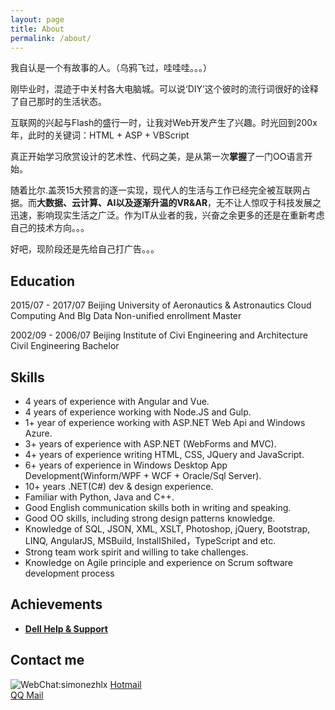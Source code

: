 ```yaml
---
layout: page
title: About
permalink: /about/
---
```


我自认是一个有故事的人。（乌鸦飞过，哇哇哇。。。）   

刚毕业时，混迹于中关村各大电脑城。可以说‘DIY’这个彼时的流行词很好的诠释了自己那时的生活状态。
  
互联网的兴起与Flash的盛行一时，让我对Web开发产生了兴趣。时光回到200x年，此时的关键词：HTML + ASP + VBScript  

真正开始学习欣赏设计的艺术性、代码之美，是从第一次**掌握**了一门OO语言开始。

随着比尔.盖茨15大预言的逐一实现，现代人的生活与工作已经完全被互联网占据。而**大数据、云计算、AI以及逐渐升温的VR&AR**，无不让人惊叹于科技发展之迅速，影响现实生活之广泛。作为IT从业者的我，兴奋之余更多的还是在重新考虑自己的技术方向。。。

好吧，现阶段还是先给自己打广告。。。

## Education

2015/07 - 2017/07
Beijing University of Aeronautics & Astronautics Cloud Computing And BIg Data Non-unified enrollment Master

2002/09 - 2006/07
Beijing Institute of Civi Engineering and Architecture Civil Engineering Bachelor


## Skills

* 4 years of experience with Angular and Vue.
* 4 years of experience working with Node.JS and Gulp.
* 1+ year of experience working with ASP.NET Web Api and Windows Azure.
* 3+ years of experience with ASP.NET (WebForms and MVC).
* 4+ years of experience writing HTML, CSS, JQuery and JavaScript.
* 6+ years of experience in Windows Desktop App Development(Winform/WPF + WCF + Oracle/Sql Server).
* 10+ years .NET(C#) dev & design experience.
* Familiar with Python, Java and C++.
* Good English communication skills both in writing and speaking.
* Good OO skills, including strong design patterns knowledge.
* Knowledge of SQL, JSON, XML, XSLT, Photoshop, jQuery, Bootstrap, LINQ, AngularJS, MSBuild, InstallShiled，TypeScript and etc.
* Strong team work spirit and willing to take challenges.
* Knowledge on Agile principle and experience on Scrum software development process
    
## Achievements


* [**Dell Help & Support**](http://www.dell.com/support/contents/en/us/hkbsdt1/article/Product-Support/Self-support-Knowledgebase/software-and-downloads/LearningCenter) 
   

## Contact me

![WebChat:simonezhlx](../images/QR_Code.jpg)
[Hotmail](mailto:simonzhlx@hotmail.com)  
[QQ Mail](mailto:56887245@qq.com)



